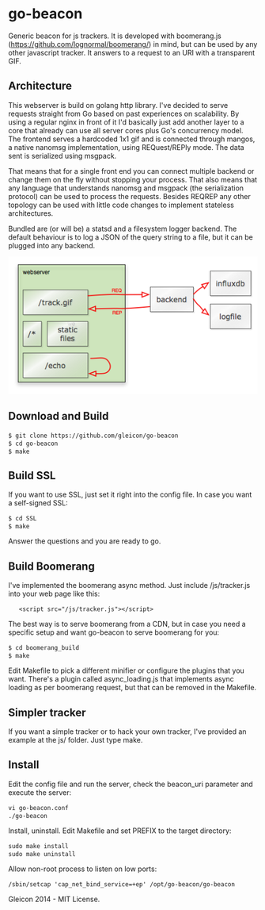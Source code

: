 # go-beacon

Generic beacon for js trackers. It is developed with boomerang.js (https://github.com/lognormal/boomerang/) in mind, 
but can be used by any other javascript tracker. It answers to a request to an URI with a transparent GIF.

## Architecture

This webserver is build on golang http library. I've decided to serve requests straight from Go based on past experiences on scalability.
By using a regular nginx in front of it I'd basically just add another layer to a core that already can use all server cores plus Go's concurrency model.
The frontend serves a hardcoded 1x1 gif and is connected through mangos, a native nanomsg implementation, using REQuest/REPly mode. The data sent is serialized using msgpack. 

That means that for a single front end you can connect multiple backend or change them on the fly without stopping your process. That also means that any language that understands nanomsg and msgpack (the serialization protocol) can be used to process the requests. Besides REQREP any other topology can be used with little code changes to implement stateless architectures.

Bundled are (or will be) a statsd and a filesystem logger backend.
The default behaviour is to log a JSON of the query string to a file, but it can be plugged into any backend.

![go-beacon architecture](go-beacon.png)

## Download and Build

    $ git clone https://github.com/gleicon/go-beacon
    $ cd go-beacon
    $ make

## Build SSL

If you want to use SSL, just set it right into the config file. In case you want a self-signed SSL:
    
    $ cd SSL
    $ make

Answer the questions and you are ready to go.

## Build Boomerang

I've implemented the boomerang async method. Just include /js/tracker.js into your web page like this:

       <script src="/js/tracker.js"></script>

The best way is to serve boomerang from a CDN, but in case you need a specific setup and want go-beacon to serve boomerang for you:

    $ cd boomerang_build
    $ make

Edit Makefile to pick a different minifier or configure the plugins that you want. 
There's a plugin called async_loading.js that implements async loading as per boomerang request, but that can be removed in the Makefile.

## Simpler tracker

If you want a simple tracker or to hack your own tracker, I've provided an example at the js/ folder. Just type make.

## Install

Edit the config file and run the server, check the beacon_uri parameter and execute the server:

	vi go-beacon.conf
	./go-beacon

Install, uninstall. Edit Makefile and set PREFIX to the target directory:

	sudo make install
	sudo make uninstall

Allow non-root process to listen on low ports:

	/sbin/setcap 'cap_net_bind_service=+ep' /opt/go-beacon/go-beacon


Gleicon 2014 - MIT License.
